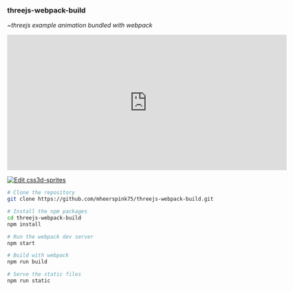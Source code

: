 ### threejs-webpack-build

*~threejs example animation bundled with webpack*





<iframe width="650" height="315" src="https://mheerspink75.github.io/threejs-webpack-build" frameborder="0"></iframe>


[![Edit css3d-sprites](https://codesandbox.io/static/img/play-codesandbox.svg)](https://codesandbox.io/s/css3d-sprites-ybu49?fontsize=14&hidenavigation=1&theme=dark)


```bash
# Clone the repository
git clone https://github.com/mheerspink75/threejs-webpack-build.git

# Install the npm packages
cd threejs-webpack-build
npm install

# Run the webpack dev server
npm start

# Build with webpack
npm run build

# Serve the static files
npm run static
```


